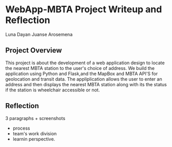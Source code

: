 # WebApp-MBTA Project Writeup and Reflection

Luna Dayan
Juanse Arosemena

## Project Overview
This project is about the development of a web application design to locate the nearest MBTA station to the user's choice of address. We build the application using Python and Flask,and the MapBox and MBTA API'S for geolocation and transit data. The appliplication allows the user to enter an address and then displays the nearest MBTA station along with its the status if the station is wheelchair accessible or not. 

## Reflection
3 paragraphs + screenshots

- process
- team's work division
- learnin perspective. 
